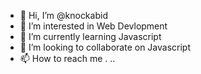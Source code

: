 - 👋 Hi, I’m @knockabid
- 👀 I’m interested in Web Devlopment
- 🌱 I’m currently learning Javascript
- 💞️ I’m looking to collaborate on Javascript
- 📫 How to reach me .
..
<!---
knockabid/knockabid is a ✨ special ✨ repository because its `README.md` (this file) appears on your GitHub profile.
You can click the Preview link to take a look at your changes.
--->
